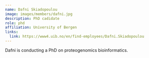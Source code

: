 ```yaml
---
name: Dafni Skiadopoulou 
image: images/members/dafni.jpg
description: PhD cadidate
role: phd
affiliation: University of Bergen
links:
  link: https://www4.uib.no/en/find-employees/Dafni.Skiadopoulou
---
```


Dafni is conducting a PhD on proteogenomics bioinformatics.
